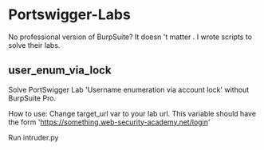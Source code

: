 # Portswigger-Labs
No professional version of BurpSuite? It doesn 't matter . I wrote scripts to solve their labs.

## user_enum_via_lock
Solve PortSwigger Lab 'Username enumeration via account lock' without BurpSuite Pro. 

How to use: Change target_url var to your lab url. This variable should have the form 'https://something.web-security-academy.net/login'

Run intruder.py

